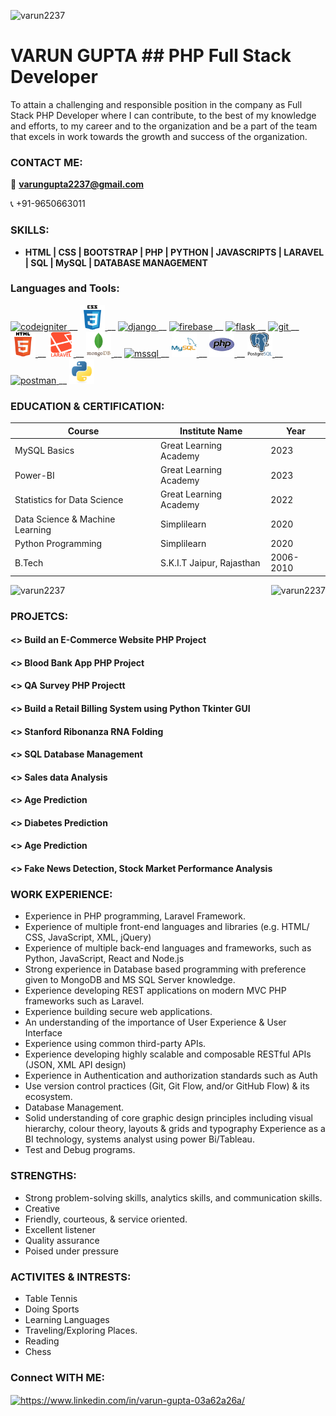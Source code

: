 <p align="left">
  <img
    src="https://user-images.githubusercontent.com/90236635/232446433-d5540fa2-fe28-4bb8-b929-cdb51fe61336.gif"
    alt="varun2237"
  />
</p>

# VARUN GUPTA ## PHP Full Stack Developer

<p>
  To attain a challenging and responsible position in the company as Full Stack
  PHP Developer where I can contribute, to the best of my knowledge and efforts,
  to my career and to the organization and be a part of the team that excels in
  work towards the growth and success of the organization.
</p>

### CONTACT ME:

📨 **varungupta2237@gmail.com** 

📞 +91-9650663011

### SKILLS:

* **HTML | CSS | BOOTSTRAP | PHP | PYTHON | JAVASCRIPTS | LARAVEL | SQL | MySQL | DATABASE MANAGEMENT**

<h3 align ="left">Languages and Tools:</h3>
<p align ="left">
  <a href="https://codeigniter.com" target="_blank" rel="noreferrer">
    <img
      src="https://cdn.worldvectorlogo.com/logos/codeigniter.svg"
      alt="codeigniter"
      width="40"
      height="40"
    /> </a
  >__
  <a href="https://www.w3schools.com/css/" target="_blank" rel="noreferrer">
    <img
      src="https://raw.githubusercontent.com/devicons/devicon/master/icons/css3/css3-original-wordmark.svg"
      alt="css3"
      width="40"
      height="40"
    /> </a
  >__
  <a href="https://www.djangoproject.com/" target="_blank" rel="noreferrer">
    <img
      src="https://cdn.worldvectorlogo.com/logos/django.svg"
      alt="django"
      width="40"
      height="40"
    /> </a
  >__
  <a href="https://firebase.google.com/" target="_blank" rel="noreferrer">
    <img
      src="https://www.vectorlogo.zone/logos/firebase/firebase-icon.svg"
      alt="firebase"
      width="40"
      height="40"
    /> </a
  >__
  <a href="https://flask.palletsprojects.com/" target="_blank" rel="noreferrer">
    <img
      src="https://www.vectorlogo.zone/logos/pocoo_flask/pocoo_flask-icon.svg"
      alt="flask"
      width="40"
      height="40"
    /> </a
  >__
  <a href="https://git-scm.com/" target="_blank" rel="noreferrer">
    <img
      src="https://www.vectorlogo.zone/logos/git-scm/git-scm-icon.svg"
      alt="git"
      width="40"
      height="40"
    /> </a
  >__
  <a href="https://www.w3.org/html/" target="_blank" rel="noreferrer">
    <img
      src="https://raw.githubusercontent.com/devicons/devicon/master/icons/html5/html5-original-wordmark.svg"
      alt="html5"
      width="40"
      height="40"
    /> </a
  >__
  <a href="https://laravel.com/" target="_blank" rel="noreferrer">
    <img
      src="https://raw.githubusercontent.com/devicons/devicon/master/icons/laravel/laravel-plain-wordmark.svg"
      alt="laravel"
      width="40"
      height="40"
    /> </a
  >__
  <a href="https://www.mongodb.com/" target="_blank" rel="noreferrer">
    <img
      src="https://raw.githubusercontent.com/devicons/devicon/master/icons/mongodb/mongodb-original-wordmark.svg"
      alt="mongodb"
      width="40"
      height="40"
    />
  </a>
  __
  <a
    href="https://www.microsoft.com/en-us/sql-server"
    target="_blank"
    rel="noreferrer"
  >
    <img
      src="https://www.svgrepo.com/show/303229/microsoft-sql-server-logo.svg"
      alt="mssql"
      width="40"
      height="40"
    />
  </a>
  __
  <a href="https://www.mysql.com/" target="_blank" rel="noreferrer">
    <img
      src="https://raw.githubusercontent.com/devicons/devicon/master/icons/mysql/mysql-original-wordmark.svg"
      alt="mysql"
      width="40"
      height="40"
    />
  </a>
  __
  <a href="https://www.php.net" target="_blank" rel="noreferrer">
    <img
      src="https://raw.githubusercontent.com/devicons/devicon/master/icons/php/php-original.svg"
      alt="php"
      width="40"
      height="40"
    /> </a
  >__
  <a href="https://www.postgresql.org" target="_blank" rel="noreferrer">
    <img
      src="https://raw.githubusercontent.com/devicons/devicon/master/icons/postgresql/postgresql-original-wordmark.svg"
      alt="postgresql"
      width="40"
      height="40"
    />
  </a>
  __
  <a href="https://postman.com" target="_blank" rel="noreferrer">
    <img
      src="https://www.vectorlogo.zone/logos/getpostman/getpostman-icon.svg"
      alt="postman"
      width="40"
      height="40"
    /> </a
  >__
  <a href="https://www.python.org" target="_blank" rel="noreferrer">
    <img
      src="https://raw.githubusercontent.com/devicons/devicon/master/icons/python/python-original.svg"
      alt="python"
      width="40"
      height="40"
    />
  </a>
</p>

### EDUCATION & CERTIFICATION:

<div class="”container”">
  <div class="row">
    <table class="table-success">
      <thead>
        <tr>
          <th>Course</th>
          <th>Institute Name</th>
          <th>Year</th>
        </tr>
      </thead>
      <tbody>
        <tr>
          <td>MySQL Basics</td>
          <td>Great Learning Academy</td>
          <td>2023</td>
        </tr>
        <tr>
          <td>Power-BI</td>
          <td>Great Learning Academy</td>
          <td>2023</td>
        </tr>
        <tr>
          <td>Statistics for Data Science</td>
          <td>Great Learning Academy</td>
          <td>2022</td>
        </tr>
        <tr>
          <td>Data Science & Machine Learning</td>
          <td>Simplilearn</td>
          <td>2020</td>
        </tr>
        <tr>
          <td>Python Programming</td>
          <td>Simplilearn</td>
          <td>2020</td>
        </tr>
        <tr>
          <td>B.Tech</td>
          <td>S.K.I.T Jaipur, Rajasthan</td>
          <td>2006-2010</td>
        </tr>
      </tbody>
    </table>
  </div>

  <div class="row">
    <p> <img align="left" src="https://github-readme-stats.vercel.app/api/top-langs?username=varun2237&show_icons=true&locale=en&layout=compact" alt="varun2237"/>  </p>
  </div>
  <div class="row">
    <p>      &nbsp;<img        align="right"        src="https://github-readme-stats.vercel.app/api?username=varun2237&show_icons=true&locale=en"        alt="varun2237"      />    </p>
  </div>
</div>
 
### PROJETCS:

<div class="”container”">
 <div class="row">
    <label> <h4><> Build an E-Commerce Website PHP Project</h4> </label>
    <label> <h4><> Blood Bank App PHP Project</h4> </label>
    <label> <h4><> QA Survey PHP Projectt</h4> </label>
    <label> <h4><> Build a Retail Billing System using Python Tkinter GUI</h4> </label>
    <label> <h4><> Stanford Ribonanza RNA Folding</h4> </label>
    <label> <h4><> SQL Database Management</h4> </label>
    <label> <h4><> Sales data Analysis</h4> </label>
    <label> <h4><> Age Prediction</h4> </label>
    <label> <h4><> Diabetes Prediction</h4> </label>
    <label> <h4><> Age Prediction</h4> </label>
    <label>   <h4><> Fake News Detection, Stock Market Performance Analysis</h4>    </label>
  </div>
</div>
        
### WORK EXPERIENCE:

<div class="”container”">
  <div class="row">
    <ul>
      <li>Experience in PHP programming, Laravel Framework.</li>
      <li>
        Experience of multiple front-end languages and libraries (e.g. HTML/
        CSS, JavaScript, XML, jQuery)
      </li>
      <li>
        Experience of multiple back-end languages and frameworks, such as
        Python, JavaScript, React and Node.js
      </li>
      <li>
        Strong experience in Database based programming with preference given to
        MongoDB and MS SQL Server knowledge.
      </li>
      <li>
        Experience developing REST applications on modern MVC PHP frameworks
        such as Laravel.
      </li>
      <li>Experience building secure web applications.</li>
      <li>
        An understanding of the importance of User Experience & User Interface
      </li>
      <li>Experience using common third-party APIs.</li>
      <li>
        Experience developing highly scalable and composable RESTful APIs (JSON,
        XML API design)
      </li>
      <li>
        Experience in Authentication and authorization standards such as Auth
      </li>
      <li>
        Use version control practices (Git, Git Flow, and/or GitHub Flow) & its
        ecosystem.
      </li>
      <li>Database Management.</li>
      <li>
        Solid understanding of core graphic design principles including visual
        hierarchy, colour theory, layouts & grids and typography Experience as a
        BI technology, systems analyst using power Bi/Tableau.
      </li>
      <li>Test and Debug programs.</li>
    </ul>
  </div> 
</div>

### STRENGTHS:
  
<div class="”container”">
  <div class="row">
    <ul>
      <li>
        Strong problem-solving skills, analytics skills, and communication
        skills.
      </li>
      <li>Creative</li>
      <li>Friendly, courteous, & service oriented.</li>
      <li>Excellent listener</li>
      <li>Quality assurance</li>
      <li>Poised under pressure</li>
    </ul>
  </div>
</div>

### ACTIVITES & INTRESTS:
  
<div class="”container”">
  <div class="row">
    <ul>
      <li>Table Tennis</li>
      <li>Doing Sports</li>
      <li>Learning Languages</li>
      <li>Traveling/Exploring Places.</li>
      <li>Reading</li>
      <li>Chess</li>
    </ul>
  </div> 
</div>

### Connect WITH ME:

<div class="”container”">
  <div class="row">
    <p align="left">
      <a
        href="https://linkedin.com/in/https://www.linkedin.com/in/varun-gupta-03a62a26a/"
        target="blank"
      >
        <img
          align="center"
          src="https://raw.githubusercontent.com/rahuldkjain/github-profile-readme-generator/master/src/images/icons/Social/linked-in-alt.svg"
          alt="https://www.linkedin.com/in/varun-gupta-03a62a26a/"
          height="30"
          width="40"
      /></a>
    </p>
  </div>
    </div>

